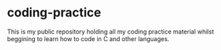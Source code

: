 # coding-practice
This is my public repository holding all my coding practice material whilst beggining to learn how to code in C and other languages.